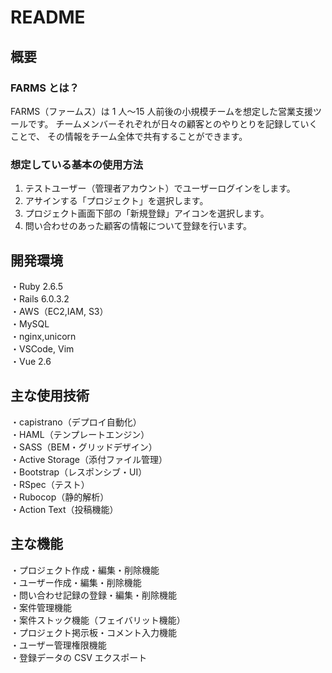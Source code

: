 # README

## 概要

### FARMS とは？

FARMS（ファームス）は 1 人〜15 人前後の小規模チームを想定した営業支援ツールです。
チームメンバーそれぞれが日々の顧客とのやりとりを記録していくことで、
その情報をチーム全体で共有することができます。

### 想定している基本の使用方法

1. テストユーザー（管理者アカウント）でユーザーログインをします。
2. アサインする「プロジェクト」を選択します。
3. プロジェクト画面下部の「新規登録」アイコンを選択します。
4. 問い合わせのあった顧客の情報について登録を行います。

## 開発環境

・Ruby 2.6.5<br>
・Rails 6.0.3.2<br>
・AWS（EC2,IAM, S3）<br>
・MySQL<br>
・nginx,unicorn<br>
・VSCode, Vim<br>
・Vue 2.6<br>

## 主な使用技術

・capistrano（デプロイ自動化）<br>
・HAML（テンプレートエンジン）<br>
・SASS（BEM・グリッドデザイン）<br>
・Active Storage（添付ファイル管理）<br>
・Bootstrap（レスポンシブ・UI）<br>
・RSpec（テスト）<br>
・Rubocop（静的解析）<br>
・Action Text（投稿機能）<br>

## 主な機能

・プロジェクト作成・編集・削除機能<br>
・ユーザー作成・編集・削除機能<br>
・問い合わせ記録の登録・編集・削除機能<br>
・案件管理機能<br>
・案件ストック機能（フェイバリット機能）<br>
・プロジェクト掲示板・コメント入力機能<br>
・ユーザー管理権限機能<br>
・登録データの CSV エクスポート<br>
